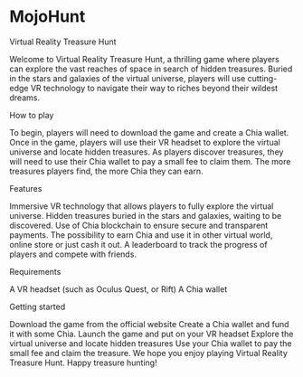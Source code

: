 # MojoHunt
Virtual Reality Treasure Hunt

Welcome to Virtual Reality Treasure Hunt, a thrilling game where players can explore the vast reaches of space in search of hidden treasures. Buried in the stars and galaxies of the virtual universe, players will use cutting-edge VR technology to navigate their way to riches beyond their wildest dreams.

How to play

To begin, players will need to download the game and create a Chia wallet.
Once in the game, players will use their VR headset to explore the virtual universe and locate hidden treasures.
As players discover treasures, they will need to use their Chia wallet to pay a small fee to claim them.
The more treasures players find, the more Chia they can earn.

Features

Immersive VR technology that allows players to fully explore the virtual universe.
Hidden treasures buried in the stars and galaxies, waiting to be discovered.
Use of Chia blockchain to ensure secure and transparent payments.
The possibility to earn Chia and use it in other virtual world, online store or just cash it out.
A leaderboard to track the progress of players and compete with friends.

Requirements

A VR headset (such as Oculus Quest, or Rift)
A Chia wallet

Getting started

Download the game from the official website
Create a Chia wallet and fund it with some Chia.
Launch the game and put on your VR headset
Explore the virtual universe and locate hidden treasures
Use your Chia wallet to pay the small fee and claim the treasure.
We hope you enjoy playing Virtual Reality Treasure Hunt. Happy treasure hunting!

